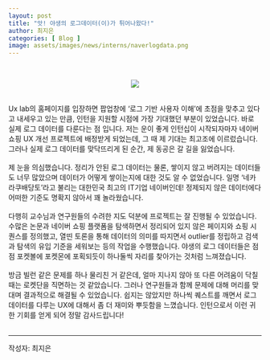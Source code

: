 ```yaml
---
layout: post
title: "앗! 야생의 로그데이터(이)가 튀어나왔다!"
author: 최지은
categories: [ Blog ]
image: assets/images/news/interns/naverlogdata.png
---
```

<br>
<figure style = "margin-left: auto; margin-right: auto;  width: 70%;  text-align: center">
    <img src="{{site.baseurl}}/assets/images/news/interns/naverlogdata.png">
</figure>
<br>
Ux lab의 홈페이지를 입장하면 팝업창에 ‘로그 기반 사용자 이해’에 초점을 맞추고 있다고 내세우고 있는 만큼, 인턴을 지원할 시점에 가장 기대했던 부분이 있었습니다. 바로 실제 로그 데이터를 다룬다는 점 입니다. 저는 운이 좋게 인턴십이 시작되자마자 네이버 쇼핑 UX 개선 프로젝트에 배정받게 되었는데, 그 때 제 기대는 최고조에 이르렀습니다. 그러나 실제 로그 데이터를 맞닥뜨리게 된 순간, 제 동공은 갈 길을 잃었습니다.
<br><br>
제 눈을 의심했습니다. 정리가 안된 로그 데이터는 물론, 쌓이지 않고 버려지는 데이터들도 너무 많았으며 데이터가 어떻게 쌓이는지에 대한 것도 알 수 없었습니다. 일명 ‘네카라쿠배당토’라고 불리는 대한민국 최고의 IT기업 네이버인데! 정제되지 않은 데이터에다 어떠한 기준도 명확지 않아서 꽤 놀라웠습니다.
<br><br>
다행히 교수님과 연구원들의 수려한 지도 덕분에 프로젝트는 잘 진행될 수 있었습니다. 수많은 논문과 네이버 쇼핑 플랫폼을 탐색하면서 정리되어 있지 않은 페이지와 쇼핑 시퀀스를 정의했고, 열띤 토론을 통해 데이터의 의미를 따지면서 outlier를 정립하고 검색과 탐색의 유입 기준을 세워보는 등의 작업을 수행했습니다. 야생의 로그 데이터들은 점점 포켓볼에 포켓몬에 포획되듯이 하나둘씩 자리를 찾아가는 것처럼 느껴졌습니다.
<br><br>
방금 빌런 같은 문제를 하나 물리친 거 같은데, 얼마 지나지 않아 또 다른 어려움이 닥칠 때는 로켓단을 직면하는 것 같았습니다. 그러나 연구원들과 함께 문제에 대해 머리를 맞대며 결과적으로 해결될 수 있었습니다. 쉽지는 않았지만 하나씩 퀘스트를 깨면서 로그 데이터를 다루는 UX에 대해서 좀 더 재미와 뿌듯함을 느꼈습니다. 인턴으로서 이런 귀한 기회를 얻게 되어 정말 감사드립니다!
<br><br>
<hr>
작성자: 최지은 <br>